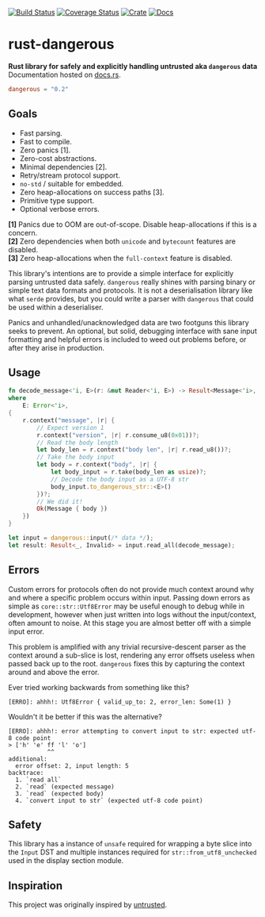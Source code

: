 [![Build Status](https://travis-ci.com/avitex/rust-dangerous.svg?branch=master)](https://travis-ci.com/avitex/rust-dangerous)
[![Coverage Status](https://codecov.io/gh/avitex/rust-dangerous/branch/master/graph/badge.svg?token=X2LXHI8VYL)](https://codecov.io/gh/avitex/rust-dangerous)
[![Crate](https://img.shields.io/crates/v/dangerous.svg)](https://crates.io/crates/dangerous)
[![Docs](https://docs.rs/dangerous/badge.svg)](https://docs.rs/dangerous)

# rust-dangerous

**Rust library for safely and explicitly handling untrusted aka `dangerous` data**  
Documentation hosted on [docs.rs](https://docs.rs/dangerous).

```toml
dangerous = "0.2"
```

## Goals

- Fast parsing.
- Fast to compile.
- Zero panics \[1].
- Zero-cost abstractions.
- Minimal dependencies \[2].
- Retry/stream protocol support.
- `no-std` / suitable for embedded.
- Zero heap-allocations on success paths \[3].
- Primitive type support.
- Optional verbose errors.

**\[1]** Panics due to OOM are out-of-scope. Disable heap-allocations if this is
a concern.  
**\[2]** Zero dependencies when both `unicode` and `bytecount`
features are disabled.  
**\[3]** Zero heap-allocations when the `full-context` feature is disabled.

This library's intentions are to provide a simple interface for explicitly
parsing untrusted data safely. `dangerous` really shines with parsing binary or
simple text data formats and protocols. It is not a deserialisation library like
what `serde` provides, but you could write a parser with `dangerous` that could
be used within a deserialiser.

Panics and unhandled/unacknowledged data are two footguns this library seeks to
prevent. An optional, but solid, debugging interface with sane input formatting
and helpful errors is included to weed out problems before, or after they arise
in production.

## Usage

```rust
fn decode_message<'i, E>(r: &mut Reader<'i, E>) -> Result<Message<'i>, E>
where
    E: Error<'i>,
{
    r.context("message", |r| {
        // Expect version 1
        r.context("version", |r| r.consume_u8(0x01))?;
        // Read the body length
        let body_len = r.context("body len", |r| r.read_u8())?;
        // Take the body input
        let body = r.context("body", |r| {
            let body_input = r.take(body_len as usize)?;
            // Decode the body input as a UTF-8 str
            body_input.to_dangerous_str::<E>()
        })?;
        // We did it!
        Ok(Message { body })
    })
}

let input = dangerous::input(/* data */);
let result: Result<_, Invalid> = input.read_all(decode_message);
```

## Errors

Custom errors for protocols often do not provide much context around why and
where a specific problem occurs within input. Passing down errors as simple as
`core::str::Utf8Error` may be useful enough to debug while in development,
however when just written into logs without the input/context, often amount to
noise. At this stage you are almost better off with a simple input error.

This problem is amplified with any trivial recursive-descent parser as the
context around a sub-slice is lost, rendering any error offsets useless when
passed back up to the root. `dangerous` fixes this by capturing the context
around and above the error.

Ever tried working backwards from something like this?

```
[ERRO]: ahhh!: Utf8Error { valid_up_to: 2, error_len: Some(1) }
```

Wouldn't it be better if this was the alternative?

```
[ERRO]: ahhh!: error attempting to convert input to str: expected utf-8 code point
> ['h' 'e' ff 'l' 'o']
           ^^
additional:
  error offset: 2, input length: 5
backtrace:
  1. `read all`
  2. `read` (expected message)
  3. `read` (expected body)
  4. `convert input to str` (expected utf-8 code point)
```

## Safety

This library has a instance of `unsafe` required for wrapping a byte slice into
the `Input` DST and multiple instances required for `str::from_utf8_unchecked`
used in the display section module.

## Inspiration

This project was originally inspired by [untrusted](https://github.com/briansmith/untrusted).
